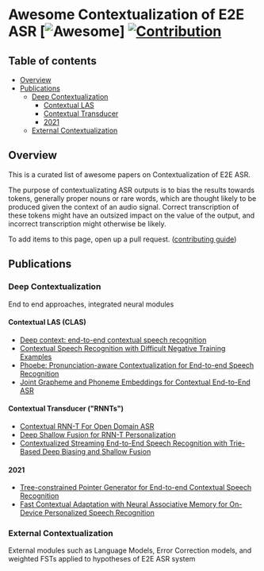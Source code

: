 # Awesome Contextualization of E2E ASR [![Awesome](https://cdn.rawgit.com/sindresorhus/awesome/d7305f38d29fed78fa85652e3a63e154dd8e8829/media/badge.svg)]  [![Contribution](https://img.shields.io/badge/contributions-welcome-brightgreen.svg?style=flat)](https://github.com/stevenhillis/awesome-asr-contextualization/blob/main/CONTRIBUTING.md)

## Table of contents

* [Overview](#Overview)
* [Publications](#Publications)
  * [Deep Contextualization](#Deep-Contextualization)
    * [Contextual LAS](#Contextual-LAS-(CLAS))
    * [Contextual Transducer](#Contextual-Transducer-("RNNTs"))
    * [2021](#2021)
  * [External Contextualization](#External-Contextualization)

## Overview

This is a curated list of awesome papers on Contextualization of E2E ASR. <!--, paired with a short description of the primary contribution. -->

The purpose of contextualizating ASR outputs is to bias the results towards tokens, generally proper nouns or rare words, which are thought likely to be produced given the context of an audio signal. Correct transcription of these tokens might have an outsized impact on the value of the output, and incorrect transcription might otherwise be likely.

To add items to this page, open up a pull request. ([contributing guide](CONTRIBUTING.md))

## Publications

### Deep Contextualization
End to end approaches, integrated neural modules

#### Contextual LAS (CLAS)

* [Deep context: end-to-end contextual speech recognition](https://arxiv.org/pdf/1808.02480.pdf)
* [Contextual Speech Recognition with Difficult Negative Training Examples](https://arxiv.org/pdf/1810.12170.pdf)
* [Phoebe: Pronunciation-aware Contextualization for End-to-end Speech Recognition](https://www.bruguier.com/pub/phoebe.pdf)
* [Joint Grapheme and Phoneme Embeddings for Contextual End-to-End ASR](https://x-lance.sjtu.edu.cn/papers/2019/zhc00-chen-is2019.pdf)

#### Contextual Transducer ("RNNTs")

* [Contextual RNN-T For Open Domain ASR](https://arxiv.org/pdf/2006.03411.pdf)
* [Deep Shallow Fusion for RNN-T Personalization](https://arxiv.org/pdf/2011.07754.pdf)
* [Contextualized Streaming End-to-End Speech Recognition with Trie-Based Deep Biasing and Shallow Fusion](https://arxiv.org/pdf/2104.02194.pdf)

#### 2021

* [Tree-constrained Pointer Generator for End-to-end Contextual Speech Recognition](https://arxiv.org/abs/2109.00627)
* [Fast Contextual Adaptation with Neural Associative Memory for On-Device Personalized Speech Recognition](https://arxiv.org/pdf/2110.02220.pdf)

### External Contextualization
External modules such as Language Models, Error Correction models, and weighted FSTs applied to hypotheses of E2E ASR system
